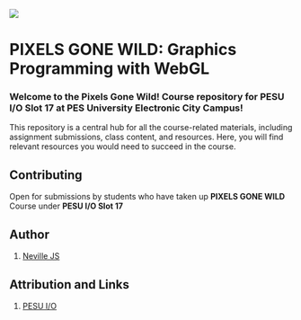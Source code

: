 <img src="https://i.imgur.com/9FMBdBj.png"></img>

# PIXELS GONE WILD: Graphics Programming with WebGL

### Welcome to the Pixels Gone Wild! Course repository for PESU I/O Slot 17 at PES University Electronic City Campus!
This repository is a central hub for all the course-related materials, including assignment submissions, class content, and resources. Here, you will find relevant resources you would need to succeed in the course.

## Contributing

Open for submissions by students who have taken up **PIXELS GONE WILD** Course under **PESU I/O Slot 17**

## Author

1. [Neville JS](https://github.com/s3dman)

## Attribution and Links

1. [PESU I/O](https://pesu.io/courses)
